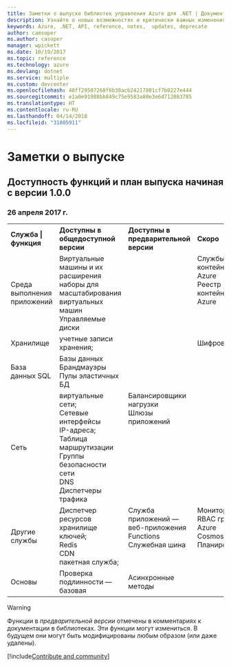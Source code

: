 ```yaml
---
title: Заметки о выпуске библиотек управления Azure для .NET | Документация Майкрософт
description: Узнайте о новых возможностях и критически важных изменениях в библиотеках управления Azure для .NET.
keywords: Azure, .NET, API, reference, notes,  updates, deprecate
author: camsoper
ms.author: casoper
manager: wpickett
ms.date: 10/19/2017
ms.topic: reference
ms.technology: azure
ms.devlang: dotnet
ms.service: multiple
ms.custom: devcenter
ms.openlocfilehash: 48ff29507268f6b38acb24217801cf7b0227e444
ms.sourcegitcommit: e1a0e91988bb849c75e9583a80e3e6d712083785
ms.translationtype: HT
ms.contentlocale: ru-RU
ms.lasthandoff: 04/14/2018
ms.locfileid: "31005911"
---
```

# <a name="release-notes"></a>Заметки о выпуске 

## <a name="feature-availability-and-road-map-as-of-version-100"></a>Доступность функций и план выпуска начиная с версии 1.0.0 ##
### <a name="april-26-2017"></a>26 апреля 2017 г.

<table>
  <tr>
    <th align="left">Служба | функция</th>
    <th align="left">Доступны в общедоступной версии</th>
    <th align="left">Доступны в предварительной версии</th>
    <th align="left">Скоро</th>
  </tr>
  <tr>
    <td>Среда выполнения приложений</td>
    <td>Виртуальные машины и их расширения<br>наборы для масштабирования виртуальных машин<br>Управляемые диски</td>
    <td></td>
    <td valign="top">Службы контейнеров Azure<br>Реестр контейнеров Azure</td>
  </tr>
  <tr>
    <td>Хранилище</td>
    <td>учетные записи хранения;</td>
    <td></td>
    <td>Шифрование</td>
  </tr>
  <tr>
    <td>База данных SQL</td>
    <td>Базы данных<br>Брандмауэры<br>Пулы эластичных БД</td>
    <td></td>
    <td valign="top"></td>
  </tr>
  <tr>
    <td>Сеть</td>
    <td>виртуальные сети;<br>Сетевые интерфейсы<br>IP-адреса;<br>Таблица маршрутизации<br>Группы безопасности сети<br>DNS<br>Диспетчеры трафика</td>
    <td valign="top">Балансировщики нагрузки<br>Шлюзы приложений</td>
    <td valign="top"></td>
  </tr>
  <tr>
    <td>Другие службы</td>
    <td>Диспетчер ресурсов<br>хранилище ключей;<br>Redis<br>CDN<br>пакетная служба;</td>
    <td valign="top">Служба приложений — веб-приложения<br>Functions<br>Служебная шина</td>
    <td valign="top">Мониторинг<br>RBAC графа<br>Azure Cosmos DB<br>Планировщик</td>
  </tr>
  <tr>
    <td>Основы</td>
    <td>Проверка подлинности — базовая</td>
    <td>Асинхронные методы</td>
    <td valign="top"></td>
  </tr>
</table>

> [!WARNING] 
> Функции в *предварительной версии* отмечены в комментариях к документации в библиотеках. Эти функции могут измениться. В будущем они могут быть модифицированы любым образом (или даже удалены).

[!include[Contribute and community](includes/contribute.md)]
